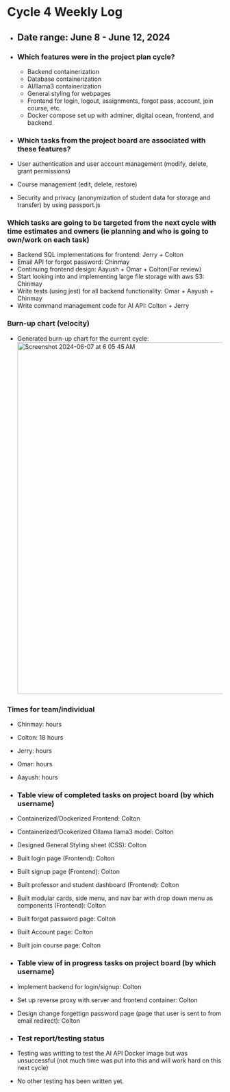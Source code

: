 # Cycle 4 Weekly Log

- ## Date range: June 8 - June 12, 2024

- ### Which features were in the project plan cycle?
  - Backend containerization
  - Database containerization
  - AI/llama3 containerization
  - General styling for webpages
  - Frontend for login, logout, assignments, forgot pass, account, join course, etc.
  - Docker compose set up with adminer, digital ocean, frontend, and backend

- ### Which tasks from the project board are associated with these features?
- User authentication and user account management (modify, delete, grant permissions)
- Course management (edit, delete, restore)
- Security and privacy (anonymization of student data for storage and transfer) by using passport.js



### Which tasks are going to be targeted from the next cycle with time estimates and owners (ie planning and who is going to own/work on each task)
- Backend SQL implementations for frontend: Jerry + Colton
- Email API for forgot password: Chinmay
- Continuing frontend design: Aayush + Omar + Colton(For review)
- Start looking into and implementing large file storage with aws S3: Chinmay
- Write tests (using jest) for all backend functionality: Omar + Aayush + Chinmay
- Write command management code for AI API: Colton + Jerry

### Burn-up chart (velocity)

- Generated burn-up chart for the current cycle:
    <img width="821" alt="Screenshot 2024-06-07 at 6 05 45 AM" src="">

### Times for team/individual

- Chinmay: hours
- Colton: 18 hours
- Jerry: hours
- Omar: hours
- Aayush: hours


- ### Table view of completed tasks on project board (by which username)
- Containerized/Dockerized Frontend: Colton
- Containerized/Dcokerized Ollama llama3 model: Colton
- Designed General Styling sheet (CSS): Colton
- Built login page (Frontend): Colton
- Built signup page (Frontend): Colton
- Built professor and student dashboard (Frontend): Colton
- Built modular cards, side menu, and nav bar with drop down menu as components (Frontend): Colton
- Built forgot password page: Colton
- Built Account page: Colton
- Built join course page: Colton
  

- ### Table view of in progress tasks on project board (by which username)
- Implement backend for login/signup: Colton
- Set up reverse proxy with server and frontend container: Colton
- Design change forgettign password page (page that user is sent to from email redirect): Colton


- ### Test report/testing status
- Testing was writting to test the AI API Docker image but was unsuccessful (not much time was put into this and will work hard on this next cycle)
- No other testing has been written yet.


